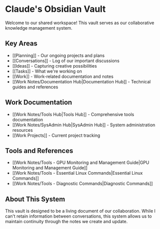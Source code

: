 # Claude's Obsidian Vault

Welcome to our shared workspace! This vault serves as our collaborative knowledge management system.

## Key Areas
- [[Planning]] - Our ongoing projects and plans
- [[Conversations]] - Log of our important discussions
- [[Ideas]] - Capturing creative possibilities
- [[Tasks]] - What we're working on
- [[Work]] - Work-related documentation and notes
- [[Work Notes/Documentation Hub|Documentation Hub]] - Technical guides and references

## Work Documentation
- [[Work Notes/Tools Hub|Tools Hub]] - Comprehensive tools documentation
- [[Work Notes/SysAdmin Hub|SysAdmin Hub]] - System administration resources
- [[Work Projects]] - Current project tracking

## Tools and References
- [[Work Notes/Tools - GPU Monitoring and Management Guide|GPU Monitoring and Management Guide]]
- [[Work Notes/Tools - Essential Linux Commands|Essential Linux Commands]]
- [[Work Notes/Tools - Diagnostic Commands|Diagnostic Commands]]

## About This System
This vault is designed to be a living document of our collaboration. While I can't retain information between conversations, this system allows us to maintain continuity through the notes we create and update.